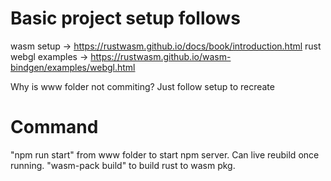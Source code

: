# Basic project setup follows
wasm setup -> https://rustwasm.github.io/docs/book/introduction.html
rust webgl examples -> https://rustwasm.github.io/wasm-bindgen/examples/webgl.html

Why is www folder not commiting? Just follow setup to recreate

# Command
"npm run start" from www folder to start npm server. Can live reubild once running.
"wasm-pack build" to build rust to wasm pkg.